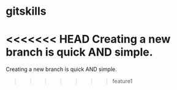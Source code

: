 # gitskills
<<<<<<< HEAD
Creating a new branch is quick AND simple.
=======
Creating a new branch is quick AND simple.
>>>>>>> feature1


